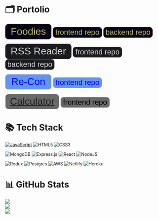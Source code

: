 # 🗂️ Portolio

<a href="https://foodies-ram.netlify.app/"><button style="color: darkkhaki; background-color: #050517; width: 150px; height: 50px; border: 1px solid firebrick; border-radius: 10px"><div style="font-size: 32px">Foodies</div></button></a> <a href="https://github.com/TEAM-R-A-M/foodies-frontend/"><button style="color: darkkhaki; background-color: #050517; width: 160px; height: 35px; border: 1px solid firebrick; border-radius: 10px"><div style="font-size: 24px">frontend repo</div></button></a> <a href="https://github.com/TEAM-R-A-M/foodies-backend/"><button style="color: darkkhaki; background-color: #050517; width: 160px; height: 35px; border: 1px solid firebrick; border-radius: 10px"><div style="font-size: 24px">backend repo</div></button></a>

<a href="https://zippy-druid-cb7554.netlify.app/"><button style="color: lightgrey; background-color: #1a1b1e; width: 215px; height: 50px; border: 1px solid grey; border-radius: 10px"><div style="font-size: 32px">RSS Reader</div></button></a> <a href="https://github.com/Code-Cellos/rss-frontend/"><button style="color: lightgrey; background-color: #1a1b1e; width: 160px; height: 35px; border: 1px solid grey; border-radius: 10px"><div style="font-size: 24px">frontend repo</div></button></a> <a href="https://github.com/Code-Cellos/rss-backend/"><button style="color: lightgrey; background-color: #1a1b1e; width: 160px; height: 35px; border: 1px solid grey; border-radius: 10px"><div style="font-size: 24px">backend repo</div></button></a>

<a href="https://team-r-a-d.github.io/Re-Con/"><button style="color: blue; background-color: cornflowerblue; width: 150px; height: 50px; border: 1px solid thistle; border-radius: 10px"><div style="font-size: 32px">Re-Con</div></button></a>  <a href="https://github.com/TEAM-R-A-D/Re-Con/"><button style="color: blue; background-color: cornflowerblue; width: 160px; height: 35px; border: 1px solid thistle; border-radius: 10px"><div style="font-size: 24px">frontend repo</div></button></a>

<button style="color: black; background-color: dimgrey; width: 175px; height: 50px; border: 1px solid white; border-radius: 10px"><div style="font-size: 32px"><a href="https://schillerandrew.github.io/Calculator/">Calculator</a></div></button> <a href="https://github.com/schillerandrew/Calculator/"><button style="color: black; background-color: dimgrey; width: 160px; height: 35px; border: 1px solid thistle; border-radius: 10px"><div style="font-size: 24px">frontend repo</div></button></a>

# 📚 Tech Stack
<a href="https://github.com/schillerandrew/schillerandrew/blob/main/README.md#-tech-stack">![JavaScript](https://img.shields.io/badge/javascript-%23323330.svg?style=for-the-badge&logo=javascript&logoColor=%23F7DF1E)</a> ![HTML5](https://img.shields.io/badge/html5-%23E34F26.svg?style=for-the-badge&logo=html5&logoColor=white) ![CSS3](https://img.shields.io/badge/css3-%231572B6.svg?style=for-the-badge&logo=css3&logoColor=white)

![MongoDB](https://img.shields.io/badge/MongoDB-%234ea94b.svg?style=for-the-badge&logo=mongodb&logoColor=white) ![Express.js](https://img.shields.io/badge/express.js-%23404d59.svg?style=for-the-badge&logo=express&logoColor=%2361DAFB) ![React](https://img.shields.io/badge/react-%2320232a.svg?style=for-the-badge&logo=react&logoColor=%2361DAFB) ![NodeJS](https://img.shields.io/badge/node.js-6DA55F?style=for-the-badge&logo=node.js&logoColor=white)

![Redux](https://img.shields.io/badge/redux-%23593d88.svg?style=for-the-badge&logo=redux&logoColor=white) ![Postgres](https://img.shields.io/badge/postgres-%23316192.svg?style=for-the-badge&logo=postgresql&logoColor=white) ![AWS](https://img.shields.io/badge/AWS-%23FF9900.svg?style=for-the-badge&logo=amazon-aws&logoColor=white) ![Netlify](https://img.shields.io/badge/netlify-%23000000.svg?style=for-the-badge&logo=netlify&logoColor=#00C7B7) ![Heroku](https://img.shields.io/badge/heroku-%23430098.svg?style=for-the-badge&logo=heroku&logoColor=white)

# 📊 GitHub Stats
![](https://github-readme-stats.vercel.app/api?username=schillerandrew&theme=nord&hide_border=false&include_all_commits=false&count_private=true)<br/>
![](https://github-readme-streak-stats.herokuapp.com/?user=schillerandrew&theme=nord&hide_border=false)<br/>
![](https://github-readme-stats.vercel.app/api/top-langs/?username=schillerandrew&theme=nord&hide_border=false&include_all_commits=false&count_private=true&layout=compact)

<!--
**schillerandrew/schillerandrew** is a ✨ _special_ ✨ repository because its `README.md` (this file) appears on your GitHub profile.

Here are some ideas to get you started:

- 🔭 I’m currently working on ...
- 🌱 I’m currently learning ...
- 👯 I’m looking to collaborate on ...
- 🤔 I’m looking for help with ...
- 💬 Ask me about ...
- 📫 How to reach me: ...
- 😄 Pronouns: ...
- ⚡ Fun fact: ...
-->
